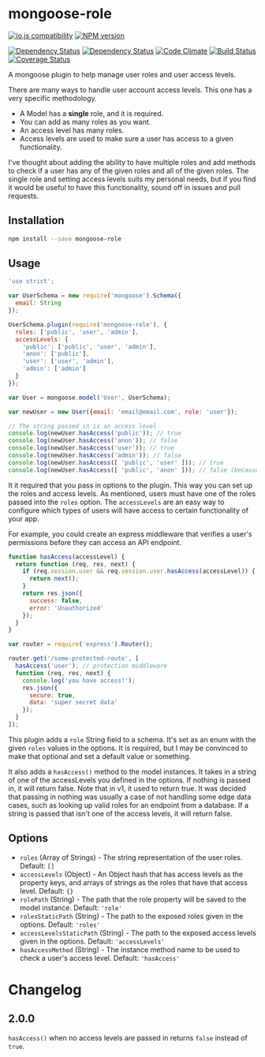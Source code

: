# mongoose-role

[![io.js compatibility](https://img.shields.io/badge/io.js-compatible-brightgreen.svg?style=flat)](https://iojs.org/)
[![NPM version](http://img.shields.io/npm/v/mongoose-role.svg?style=flat)](https://www.npmjs.org/package/mongoose-role)

[![Dependency Status](http://img.shields.io/david/ksmithut/mongoose-role.svg?style=flat)](https://gemnasium.com/ksmithut/mongoose-role)
[![Dependency Status](http://img.shields.io/david/dev/ksmithut/mongoose-role.svg?style=flat)](https://gemnasium.com/ksmithut/mongoose-role)
[![Code Climate](http://img.shields.io/codeclimate/github/ksmithut/mongoose-role.svg?style=flat)](https://codeclimate.com/github/ksmithut/mongoose-role)
[![Build Status](http://img.shields.io/travis/ksmithut/mongoose-role.svg?style=flat)](https://travis-ci.org/ksmithut/mongoose-role)
[![Coverage Status](http://img.shields.io/codeclimate/coverage/github/ksmithut/mongoose-role.svg?style=flat)](https://codeclimate.com/github/ksmithut/mongoose-role)

A mongoose plugin to help manage user roles and user access levels.

There are many ways to handle user account access levels. This one has a very
specific methodology.

* A Model has a **single** role, and it is required.
* You can add as many roles as you want.
* An access level has many roles.
* Access levels are used to make sure a user has access to a given
  functionality.

I've thought about adding the ability to have multiple roles and add methods to
check if a user has any of the given roles and all of the given roles. The
single role and setting access levels suits my personal needs, but if you find
it would be useful to have this functionality, sound off in issues and pull
requests.

## Installation

```bash
npm install --save mongoose-role
```

## Usage

```javascript
'use strict';

var UserSchema = new require('mongoose').Schema({
  email: String
});

UserSchema.plugin(require('mongoose-role'), {
  roles: ['public', 'user', 'admin'],
  accessLevels: {
    'public': ['public', 'user', 'admin'],
    'anon': ['public'],
    'user': ['user', 'admin'],
    'admin': ['admin']
  }
});

var User = mongoose.model('User', UserSchema);

var newUser = new User({email: 'email@email.com', role: 'user'});

// The string passed in is an access level
console.log(newUser.hasAccess('public')); // true
console.log(newUser.hasAccess('anon')); // false
console.log(newUser.hasAccess('user')); // true
console.log(newUser.hasAccess('admin')); // false
console.log(newUser.hasAccess([ 'public', 'user' ])); // true
console.log(newUser.hasAccess([ 'public', 'anon' ])); // false (because the user isn't a part of 'anon' access level)
```

It it required that you pass in options to the plugin. This way you can set up
the roles and access levels. As mentioned, users must have one of the roles
passed into the `roles` option. The `accessLevels` are an easy way to configure
which types of users will have access to certain functionality of your app.

For example, you could create an express middleware that verifies a user's
permissions before they can access an API endpoint.

```javascript
function hasAccess(accessLevel) {
  return function (req, res, next) {
    if (req.session.user && req.session.user.hasAccess(accessLevel)) {
      return next();
    }
    return res.json({
      success: false,
      error: 'Unauthorized'
    });
  }
}

var router = require('express').Router();

router.get('/some-protected-route', [
  hasAccess('user'), // protection middleware
  function (req, res, next) {
    console.log('you have access!');
    res.json({
      secure: true,
      data: 'super secret data'
    });
  }
]);

```

This plugin adds a `role` String field to a schema. It's set as an enum with the
given `roles` values in the options. It is required, but I may be convinced to
make that optional and set a default value or something.

It also adds a `hasAccess()` method to the model instances. It takes in a
string of one of the accessLevels you defined in the options. If nothing is
passed in, it will return false. Note that in v1, it used to return true. It was
decided that passing in nothing was usually a case of not handling some edge
data cases, such as looking up valid roles for an endpoint from a database. If a
string is passed that isn't one of the access levels, it will return false.

## Options

* `roles` (Array of Strings) - The string representation of the user roles.
  Default: `[]`
* `accessLevels` (Object) - An Object hash that has access levels as the
  property keys, and arrays of strings as the roles that have that access level.
  Default: `{}`
* `rolePath` (String) - The path that the role property will be saved to the
  model instance. Default: `'role'`
* `rolesStaticPath` (String) - The path to the exposed roles given in the
  options. Default: `'roles'`
* `accessLevelsStaticPath` (String) - The path to the exposed access levels
  given in the options. Default: `'accessLevels'`
* `hasAccessMethod` (String) - The instance method name to be used to check a
  user's access level. Default: `'hasAccess'`

# Changelog

## 2.0.0

`hasAccess()` when no access levels are passed in returns `false` instead of
`true`.
